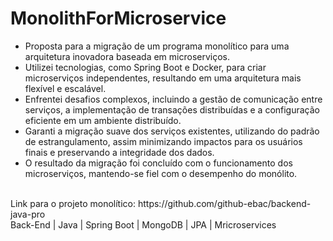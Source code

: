 # MonolithForMicroservice

* Proposta para a migração de um programa monolítico para uma arquitetura inovadora baseada em microserviços.
* Utilizei tecnologias, como Spring Boot e Docker, para criar microserviços independentes, resultando em uma arquitetura mais flexível e escalável.
* Enfrentei desafios complexos, incluindo a gestão de comunicação entre serviços, a implementação de transações distribuídas e a configuração eficiente em um ambiente distribuído.
* Garanti a migração suave dos serviços existentes, utilizando do padrão de estrangulamento, assim minimizando impactos para os usuários finais e preservando a integridade dos dados.
* O resultado da migração foi concluído com o funcionamento dos microserviços, mantendo-se fiel com o desempenho do monólito.
<br/>
Link para o projeto monolítico: https://github.com/github-ebac/backend-java-pro
<br/>
Back-End  |  Java  |  Spring Boot  |  MongoDB  |  JPA  |  Mricroservices
